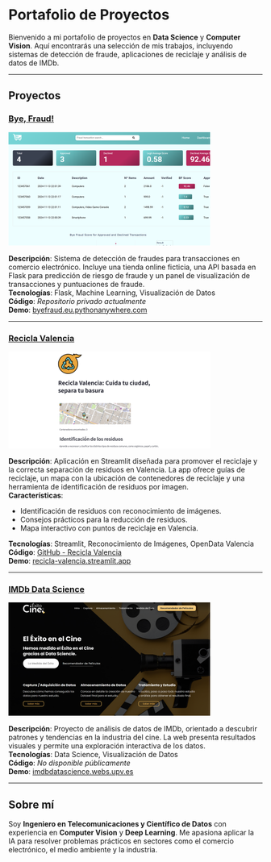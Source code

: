 # Portafolio de Proyectos

Bienvenido a mi portafolio de proyectos en **Data Science** y **Computer Vision**. Aquí encontrarás una selección de mis trabajos, incluyendo sistemas de detección de fraude, aplicaciones de reciclaje y análisis de datos de IMDb.

---

## Proyectos

### [Bye, Fraud!](https://byefraud.eu.pythonanywhere.com/)
<img src="https://github.com/kafka-01/kafka-01/blob/main/images/bye-fraud-preview.png?raw=true" alt="Bye, Fraud! Preview" width="400">

**Descripción**: Sistema de detección de fraudes para transacciones en comercio electrónico. Incluye una tienda online ficticia, una API basada en Flask para predicción de riesgo de fraude y un panel de visualización de transacciones y puntuaciones de fraude.  
**Tecnologías**: Flask, Machine Learning, Visualización de Datos  
**Código**: *Repositorio privado actualmente*  
**Demo**: [byefraud.eu.pythonanywhere.com](https://byefraud.eu.pythonanywhere.com/)

---

### [Recicla Valencia](https://recicla-valencia.streamlit.app/)
<img src="https://github.com/kafka-01/kafka-01/blob/main/images/recicla-valencia-preview.png?raw=true" alt="Recicla Valencia Preview" width="400">

**Descripción**: Aplicación en Streamlit diseñada para promover el reciclaje y la correcta separación de residuos en Valencia. La app ofrece guías de reciclaje, un mapa con la ubicación de contenedores de reciclaje y una herramienta de identificación de residuos por imagen.  
**Características**:
- Identificación de residuos con reconocimiento de imágenes.
- Consejos prácticos para la reducción de residuos.
- Mapa interactivo con puntos de reciclaje en Valencia.
  
**Tecnologías**: Streamlit, Reconocimiento de Imágenes, OpenData Valencia  
**Código**: [GitHub - Recicla Valencia](https://github.com/kafka-01/Recicla-Valencia)  
**Demo**: [recicla-valencia.streamlit.app](https://recicla-valencia.streamlit.app/)

---

### [IMDb Data Science](https://imdbdatascience.webs.upv.es/)
<img src="https://github.com/kafka-01/kafka-01/blob/main/images/imdb-preview.png?raw=true" alt="IMDb Data Science Preview" width="400">

**Descripción**: Proyecto de análisis de datos de IMDb, orientado a descubrir patrones y tendencias en la industria del cine. La web presenta resultados visuales y permite una exploración interactiva de los datos.  
**Tecnologías**: Data Science, Visualización de Datos  
**Código**: *No disponible públicamente*  
**Demo**: [imdbdatascience.webs.upv.es](https://imdbdatascience.webs.upv.es/)

---

## Sobre mí
Soy **Ingeniero en Telecomunicaciones y Científico de Datos** con experiencia en **Computer Vision** y **Deep Learning**. Me apasiona aplicar la IA para resolver problemas prácticos en sectores como el comercio electrónico, el medio ambiente y la industria.
